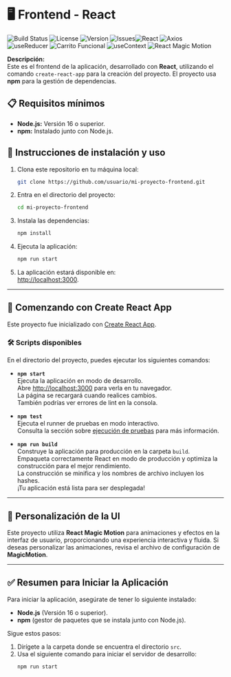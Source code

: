 # 🖥️ **Frontend - React**
![Build Status](https://img.shields.io/badge/build-passing-brightgreen) ![License](https://img.shields.io/badge/license-MIT-blue) ![Version](https://img.shields.io/badge/version-1.0.0-blue)  ![Issues](https://img.shields.io/github/issues/usuario/repositorio)![React](https://img.shields.io/badge/React-16.13.1-61dafb) ![Axios](https://img.shields.io/badge/Axios-0.27.2-5A29E3) ![useReducer](https://img.shields.io/badge/Hook-useReducer-green) ![Carrito Funcional](https://img.shields.io/badge/Carrito-Funcional-brightgreen) ![useContext](https://img.shields.io/badge/Hook-useContext-yellow) ![React Magic Motion](https://img.shields.io/badge/React_Magic_Motion-2.0.0-ff69b4)

**Descripción:**  
Este es el frontend de la aplicación, desarrollado con **React**, utilizando el comando `create-react-app` para la creación del proyecto. El proyecto usa **npm** para la gestión de dependencias.

## 📋 Requisitos mínimos

- **Node.js:** Versión 16 o superior.
- **npm:** Instalado junto con Node.js.

## 🚀 Instrucciones de instalación y uso

1. Clona este repositorio en tu máquina local:
    ```bash
    git clone https://github.com/usuario/mi-proyecto-frontend.git
    ```
2. Entra en el directorio del proyecto:
    ```bash
    cd mi-proyecto-frontend
    ```
3. Instala las dependencias:
    ```bash
    npm install
    ```
4. Ejecuta la aplicación:
    ```bash
    npm run start
    ```
5. La aplicación estará disponible en:  
   [http://localhost:3000](http://localhost:3000).

---

## 📘 Comenzando con **Create React App**

Este proyecto fue inicializado con [Create React App](https://github.com/facebook/create-react-app).

### 🛠️ **Scripts disponibles**

En el directorio del proyecto, puedes ejecutar los siguientes comandos:

- **`npm start`**  
  Ejecuta la aplicación en modo de desarrollo.  
  Abre [http://localhost:3000](http://localhost:3000) para verla en tu navegador.  
  La página se recargará cuando realices cambios.  
  También podrías ver errores de lint en la consola.

- **`npm test`**  
  Ejecuta el runner de pruebas en modo interactivo.  
  Consulta la sección sobre [ejecución de pruebas](https://facebook.github.io/create-react-app/docs/running-tests) para más información.

- **`npm run build`**  
  Construye la aplicación para producción en la carpeta `build`.  
  Empaqueta correctamente React en modo de producción y optimiza la construcción para el mejor rendimiento.  
  La construcción se minifica y los nombres de archivo incluyen los hashes.  
  ¡Tu aplicación está lista para ser desplegada!

---

## 🎨 Personalización de la UI

Este proyecto utiliza **React Magic Motion** para animaciones y efectos en la interfaz de usuario, proporcionando una experiencia interactiva y fluida. Si deseas personalizar las animaciones, revisa el archivo de configuración de **MagicMotion**.

---

## ✅ **Resumen para Iniciar la Aplicación**

Para iniciar la aplicación, asegúrate de tener lo siguiente instalado:

- **Node.js** (Versión 16 o superior).
- **npm** (gestor de paquetes que se instala junto con Node.js).

Sigue estos pasos:

1. Dirígete a la carpeta donde se encuentra el directorio `src`.
2. Usa el siguiente comando para iniciar el servidor de desarrollo:
   ```bash
   npm run start

